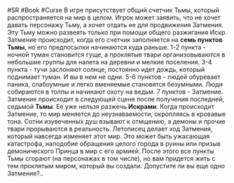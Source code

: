 #SR #Book #Curse 
В игре присутствует общий счетчик Тьмы, который распространяется на мир в целом. Игрок может заявить, что не хочет давать персонажу Тьму, а хочет отдать ее для продвижения Затмения. Эту Тьму можно развеять только при помощи общего разжигания Искр.
Затмение происходит, когда его счетчик заполняется на **семь пунктов Тьмы**, но его предпосылки начинаются куда раньше.
1-2 пункта - ночной туман становится гуще, а проклятые твари организовываются в небольшие группы для налета на деревни и мелкие поселения.
3-4 пункта - тучи заслоняют солнце, постоянно идет дождь, который поднимает туман. И вы в нем не одни.
5-6 пунктов - людей обуревает паника, слабоумные и легко вменяемые становятся безумными. Люди собираются в толпы и начинают охоту на ведьм.
7 пунктов - Затмение.
Затмение происходит в следующей сцене после получения последней, седьмой **Тьмы**. Ее уже нельзя разжечь **Искрами**.
Когда происходит Затмение, то мир меняется до неузнаваемости, окропляясь в кровавые тона. Сотни изувеченных душ взывают к отмщению, а демоны и прочие твари прорываются в реальность. 
Летописец делает ход Затмения, который навсегда изменяет этот мир. Это может быть ужасающая катастрофа, наподобие обращения целого города в руины или призыв демонического Принца в мир с его армией. После этого все пункты Тьмы сгорают (на персонажах в том числе), но вам придется жить с тем проклятым миром, который вы создали. Допустите ли вы еще одно Затмение?..
